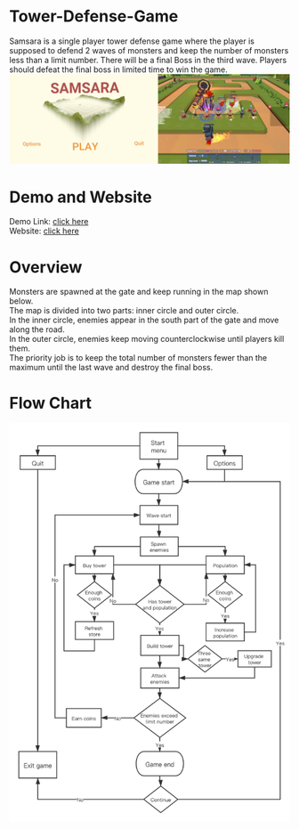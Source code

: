 # Tower-Defense-Game
Samsara is a single player tower defense game where the player is supposed to defend 2 waves of monsters and keep the number of monsters less than a limit number. There will be a final Boss in the third wave. Players should defeat the final boss in limited time to win the game. 
![image](https://github.com/YIYUAN-REN/Tower-Defense-Game/blob/main/show.png) 

# Demo and Website
Demo Link: [click here](https://www.youtube.com/watch?v=HpRXMqrT10M&feature=youtu.be&ab_channel=%E9%A3%98%E6%A8%B1%E7%9A%84%E9%A2%91%E9%81%93)  
Website: [click here](https://lxwmary.wixsite.com/samsara)

# Overview
Monsters are spawned at the gate and keep running in the map shown below.   
The map is divided into two parts: inner circle and outer circle.  
In the inner circle, enemies appear in the south part of the gate and move along the road.  
In the outer circle, enemies keep moving counterclockwise until players kill them.  
The priority job is to keep the total number of monsters fewer than the maximum until the last wave and destroy the final boss.

# Flow Chart
![image](https://github.com/YIYUAN-REN/Tower-Defense-Game/blob/main/Flow%20Chart.png)
